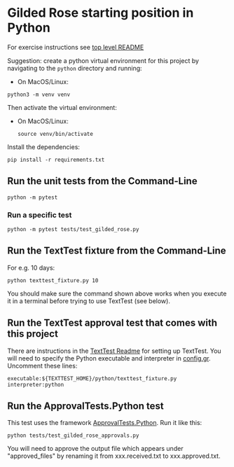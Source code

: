 # Gilded Rose starting position in Python

For exercise instructions see [top level README](../README.md)

Suggestion: create a python virtual environment for this project by navigating to the `python` directory and running:

- On MacOS/Linux:
```
python3 -m venv venv
```

Then activate the virtual environment:

- On MacOS/Linux:
  ```
  source venv/bin/activate
  ```

Install the dependencies:

```
pip install -r requirements.txt
```

## Run the unit tests from the Command-Line

```
python -m pytest
```

### Run a specific test

```
python -m pytest tests/test_gilded_rose.py
```

## Run the TextTest fixture from the Command-Line

For e.g. 10 days:

```
python texttest_fixture.py 10
```

You should make sure the command shown above works when you execute it in a terminal before trying to use TextTest (see below).


## Run the TextTest approval test that comes with this project

There are instructions in the [TextTest Readme](../texttests/README.md) for setting up TextTest. You will need to specify the Python executable and interpreter in [config.gr](../texttests/config.gr). Uncomment these lines:

    executable:${TEXTTEST_HOME}/python/texttest_fixture.py
    interpreter:python

## Run the ApprovalTests.Python test

This test uses the framework [ApprovalTests.Python](https://github.com/approvals/ApprovalTests.Python). Run it like this:

```
python tests/test_gilded_rose_approvals.py
```

You will need to approve the output file which appears under "approved_files" by renaming it from xxx.received.txt to xxx.approved.txt.
